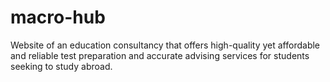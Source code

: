 # macro-hub
Website of an education consultancy that offers high-quality yet affordable and reliable test preparation and accurate advising services for students seeking to study abroad.
